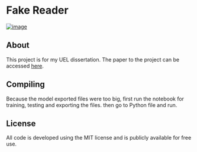 # Fake Reader
[![image](https://img.shields.io/pypi/pyversions/pipenv.svg)](https://python.org/pypi/pipenv)

## About
This project is for my UEL dissertation.
The paper to the project can be accessed [here](https://docs.google.com/document/d/1LFivimWN5h7w_35ucFbdQwIxbLxjnNEd/edit?usp=sharing&ouid=115376227480571441119&rtpof=true&sd=true).

## Compiling
Because the model exported files were too big, first run the notebook for training, testing and exporting the files. then go to Python file and run.

## License
All code is developed using the MIT license and is publicly available for free use.
